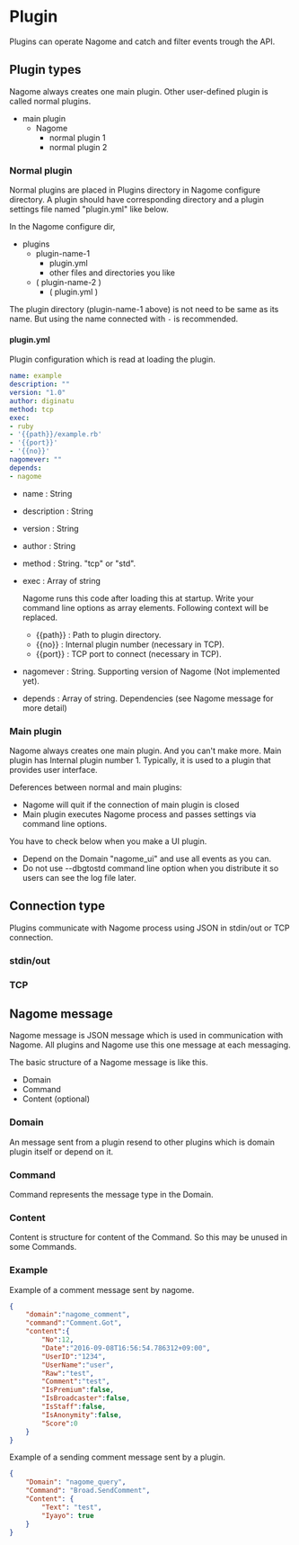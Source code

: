 Plugin
======

Plugins can operate Nagome and catch and filter events trough the API.

Plugin types
------------

Nagome always creates one main plugin.
Other user-defined plugin is called normal plugins.

+   main plugin
    +   Nagome
        +   normal plugin 1
        +   normal plugin 2

### Normal plugin

Normal plugins are placed in Plugins directory in Nagome configure directory.
A plugin should have corresponding directory and a plugin settings file named "plugin.yml" like below.

In the Nagome configure dir,

+   plugins
    +   plugin-name-1
        +   plugin.yml
        +   other files and directories you like
    +   ( plugin-name-2 )
        +   ( plugin.yml )

The plugin directory (plugin-name-1 above) is not need to be same as its name.
But using the name connected with `-` is recommended.

#### plugin.yml

Plugin configuration which is read at loading the plugin.

~~~ yaml
name: example
description: ""
version: "1.0"
author: diginatu
method: tcp
exec:
- ruby
- '{{path}}/example.rb'
- '{{port}}'
- '{{no}}'
nagomever: ""
depends:
- nagome
~~~

+   name : String
+   description : String
+   version : String
+   author : String
+   method : String.  "tcp" or "std".
+   exec : Array of string

    Nagome runs this code after loading this at startup.
    Write your command line options as array elements.
    Following context will be replaced.

    +   {{path}} : Path to plugin directory.
    +   {{no}} : Internal plugin number (necessary in TCP).
    +   {{port}} : TCP port to connect (necessary in TCP).

+   nagomever : String.  Supporting version of Nagome (Not implemented yet).
+   depends : Array of string.  Dependencies (see Nagome message for more detail)

### Main plugin

Nagome always creates one main plugin.
And you can't make more.
Main plugin has Internal plugin number 1.
Typically, it is used to a plugin that provides user interface.

Deferences between normal and main plugins:

+   Nagome will quit if the connection of main plugin is closed
+   Main plugin executes Nagome process and passes settings via command line options.

You have to check below when you make a UI plugin.

+   Depend on the Domain "nagome_ui" and use all events as you can.
+   Do not use --dbgtostd command line option when you distribute it so users can see the log file later.

Connection type
---------------

Plugins communicate with Nagome process using JSON in stdin/out or TCP connection.

### stdin/out

### TCP

Nagome message
--------------

Nagome message is JSON message which is used in communication with Nagome.
All plugins and Nagome use this one message at each messaging.

The basic structure of a Nagome message is like this.

+   Domain
+   Command
+   Content (optional)

### Domain

An message sent from a plugin resend to other plugins which is domain plugin itself or depend on it.

### Command

Command represents the message type in the Domain.

### Content

Content is structure for content of the Command.
So this may be unused in some Commands.

### Example

Example of a comment message sent by nagome.

~~~ json
{
    "domain":"nagome_comment",
    "command":"Comment.Got",
    "content":{
        "No":12,
        "Date":"2016-09-08T16:56:54.786312+09:00",
        "UserID":"1234",
        "UserName":"user",
        "Raw":"test",
        "Comment":"test",
        "IsPremium":false,
        "IsBroadcaster":false,
        "IsStaff":false,
        "IsAnonymity":false,
        "Score":0
    }
}
~~~

Example of a sending comment message sent by a plugin.

~~~ json
{
    "Domain": "nagome_query",
    "Command": "Broad.SendComment",
    "Content": {
        "Text": "test",
        "Iyayo": true
    }
}
~~~
